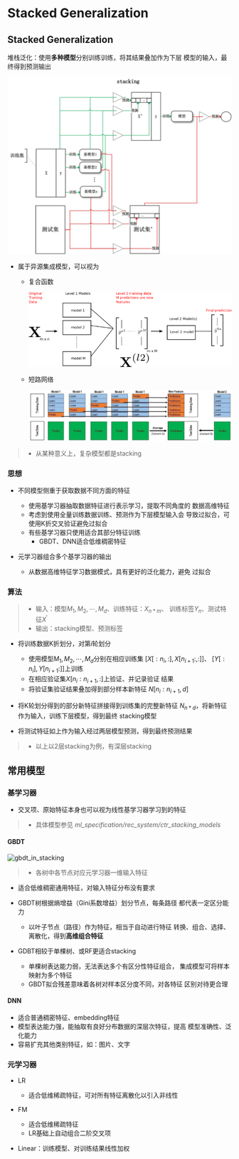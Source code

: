 #	Stacked Generalization

##	Stacked Generalization

堆栈泛化：使用**多种模型**分别训练训练，将其结果叠加作为下层
模型的输入，最终得到预测输出

![stacking](imgs/stacking.png)

-	属于异源集成模型，可以视为

	-	复合函数

		![stacing_workflow_2](imgs/stacking_workflow_2.png)

	-	短路网络

		![stacing_workflow_1](imgs/stacking_workflow_1.png)

> - 从某种意义上，复杂模型都是stacking

###	思想

-	不同模型侧重于获取数据不同方面的特征
	-	使用基学习器抽取数据特征进行表示学习，提取不同角度的
		数据高维特征
	-	考虑到使用全量训练数据训练、预测作为下层模型输入会
		导致过拟合，可使用K折交叉验证避免过拟合
	-	有些基学习器只使用适合其部分特征训练
		-	GBDT、DNN适合低维稠密特征

-	元学习器组合多个基学习器的输出
	-	从数据高维特征学习数据模式，具有更好的泛化能力，避免
		过拟合

###	算法

> - 输入：模型$M_1, M_2, \cdots, M_d$、训练特征：$X_{n*m}$、
	训练标签$Y_{n}$、测试特征$X^{'}$
> - 输出：stacking模型、预测标签

-	将训练数据K折划分，对第$i$轮划分

	-	使用模型$M_1, M_2, \cdots, M_d$分别在相应训练集
		$[X[:n_i,:], X[n_{i+1}:,:]]$、
		$[Y[:n_i], Y[n_{i+1}:]]$上训练
	-	在相应验证集$X[n_i:n_{i+1}, :]$上验证、并记录验证
		结果
	-	将验证集验证结果叠加得到部分样本新特征
		$N[n_i: n_{i+1}, d]$

-	将K轮划分得到的部分新特征拼接得到训练集的完整新特征
	$N_{n * d}$，将新特征作为输入，训练下层模型，得到最终
	stacking模型

-	将测试特征如上作为输入经过两层模型预测，得到最终预测结果

> - 以上以2层stacking为例，有深层stacking

##	常用模型

###	基学习器

-	交叉项、原始特征本身也可以视为线性基学习器学习到的特征

> - 具体模型参见
	*ml_specification/rec_system/ctr_stacking_models*

####	GBDT

![gbdt_in_stacking](img/gbdt_in_stacking.png)

> - 各树中各节点对应元学习器一维输入特征

-	适合低维稠密通用特征，对输入特征分布没有要求

-	GBDT树根据熵增益（Gini系数增益）划分节点，每条路径
	都代表一定区分能力
	-	以叶子节点（路径）作为特征，相当于自动进行特征
		转换、组合、选择、离散化，得到**高维组合特征**

-	GDBT相较于单棵树、或RF更适合stacking
	-	单棵树表达能力弱，无法表达多个有区分性特征组合，
		集成模型可将样本映射为多个特征
	-	GBDT拟合残差意味着各树对样本区分度不同，对各特征
		区别对待更合理

####	DNN

-	适合普通稠密特征、embedding特征
-	模型表达能力强，能抽取有良好分布数据的深层次特征，提高
	模型准确性、泛化能力
-	容易扩充其他类别特征，如：图片、文字

###	元学习器

-	LR
	-	适合低维稀疏特征，可对所有特征离散化以引入非线性

-	FM
	-	适合低维稀疏特征
	-	LR基础上自动组合二阶交叉项

-	Linear：训练模型、对训练结果线性加权

